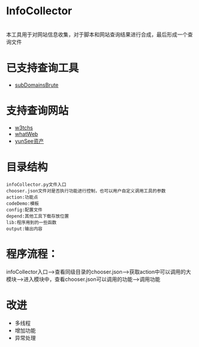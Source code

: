 # InfoCollector
<br/>
本工具用于对网站信息收集，对于脚本和网站查询结果进行合成，最后形成一个查询文件

# 已支持查询工具
- [subDomainsBrute](https://github.com/lijiejie/subDomainsBrute)

# 支持查询网站
- [w3tchs](https://w3techs.com/sites)
- [whatWeb](https://www.whatweb.net/)
- [yunSee资产](http://www.yunsee.cn/info.html)

# 目录结构
```
infoCollector.py文件入口
chooser.json文件对是否执行功能进行控制，也可以用户自定义调用工具的参数
action:功能点
codeDemo:模板
config:配置文件
depend:其他工具下载存放位置
lib:程序用到的一些函数
output:输出内容
```

# 程序流程：
infoCollector入口-->查看同级目录的chooser.json-->获取action中可以调用的大模块-->进入模块中，查看chooser.json可以调用的功能-->调用功能

# 改进
- 多线程
- 增加功能
- 异常处理
